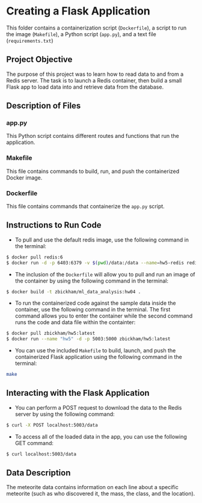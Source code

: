 # Creating a Flask Application
This folder contains a containerization script (`Dockerfile`), a script to run the image (`Makefile`), a Python script (`app.py`), and a text file (`requirements.txt`)

## Project Objective
The purpose of this project was to learn how to read data to and from a Redis server. The task is to launch a Redis container, then build a small Flask app to load data into and retrieve data from the database.

## Description of Files
### app.py
This Python script contains different routes and functions that run the application.
### Makefile
This file contains commands to build, run, and push the containerized Docker image.
### Dockerfile
This file contains commands that containerize the `app.py` script.

## Instructions to Run Code
- To pull and use the default redis image, use the following command in the terminal:
```bash
$ docker pull redis:6
$ docker run -d -p 6403:6379 -v $(pwd)/data:/data --name=hw5-redis redis:6 --save 1 1
```

- The inclusion of the `Dockerfile` will allow you to pull and run an image of the container by using the following command in the terminal:
```bash
$ docker build -t zbickham/ml_data_analysis:hw04 .
```

- To run the containerized code against the sample data inside the container, use the following command in the terminal. The first command allows you to enter the container while the second command runs the code and data file within the containter:
```bash
$ docker pull zbickham/hw5:latest
$ docker run --name "hw5" -d -p 5003:5000 zbickham/hw5:latest
```

- You can use the included `Makefile` to build, launch, and push the containerized Flask application using the following command in the terminal:
```bash
make
```

## Interacting with the Flask Application
- You can perform a POST request to download the data to the Redis server by using the following command:
```bash
$ curl -X POST localhost:5003/data
```

- To access all of the loaded data in the app, you can use the following GET command:
```bash
$ curl localhost:5003/data
```

## Data Description
The meteorite data contains information on each line about a specific meteorite (such as who discovered it, the mass, the class, and the location).
